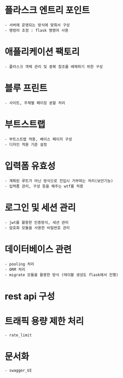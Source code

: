 # 플라스크 엔트리 포인트
    - 서버에 운영되는 방식에 맞춰서 구성
    - 명렁어 조정 : flask 명령어 사용

# 애플리케이션 팩토리
    - 플라스크 객체 관리 및 중복 참조를 배제하기 위한 구성

# 블루 프린트
    - 사이트, 주제별 페이징 분할 처리

# 부트스트랩
    - 부트스트랩 적용, 베이스 페이지 구성
    - 디자인 적용 기준 설정

# 입력폼 유효성
    - 계획된 루트가 아닌 방식으로 진입시 거부하는 처리(보안기능)
    - 입력폼 관리, 구성 등을 해주는 wtf를 적용

# 로그인 및 세션 관리
    - jwt를 활용한 인증방식, 세션 관리
    - 암호화 모듈을 사용한 비밀번호 관리

# 데이터베이스 관련
    - pooling 처리
    - ORM 처리
    - migrate 모듈을 활용한 방식 (테이블 생성도 flask에서 진행)

# rest api 구성

# 트래픽 용량 제한 처리
    - rate_limit

# 문서화
    - swagger_UI